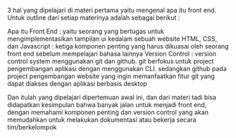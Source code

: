 3 hal yang dipelajari di materi pertama yaitu mengenal apa itu front end. Untuk outline dari setiap materinya adalah sebagai berikut :

Apa itu Front End : yaitu seorang yang bertugas untuk mengimplementasikan tampilan ui kedalam sebuah website
HTML, CSS, dan Javascript : ketiga komponen penting yang harus dikuasai oleh seorang front end sebelum mempelajari bahasa lainnya
Version Control : version control system menggunakan git dan github. git berfokus untuk project pengembangan aplikasi dengan menggunakan CLI. sedangkan github pada project pengembangan website yang ingin memanfaatkan fitur git yang dapat diakses dengan aplikasi berbasis desktop

Dan itulah yang dipelajari dipertemuan awal ini, dan dari materi tadi bisa didapatkan kesimpulan bahwa banyak jalan untuk menjadi front end, dengan memahami komponen penting dan version control yang akan memudahkan untuk melakukan dokumentasi atau bekerja secara tim/berkelompok